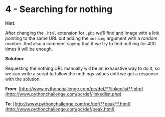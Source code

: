 # 4 - Searching for nothing

**Hint**:

After changing the `.html` extension for `.php` we'll find and image with a link pointing
to the same URL but adding the `nothing` argument with a _random_ number. And also a comment saying that if we try
to find nothing for 400 times it will be enough.

**Solution**:

Requesting the nothing URL manually will be an exhaustive way to do it, so we can write a script to follow the
nothings values until we get a response with the solution.

**From**: [http://www.pythonchallenge.com/pc/def/**linkedlist**.php](http://www.pythonchallenge.com/pc/def/linkedlist.php)

**To**: [http://www.pythonchallenge.com/pc/def/**peak**.html](http://www.pythonchallenge.com/pc/def/peak.html)
